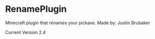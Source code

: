 # RenamePlugin
Minecraft plugin that renames your pickaxe.
Made  by: Justin Brubaker

Current Version 2.4